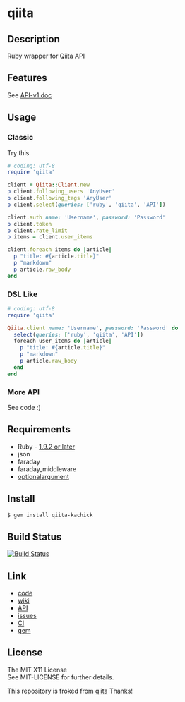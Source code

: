 qiita
========

Description
-----------

Ruby wrapper for Qiita API


Features
--------

See [API-v1 doc](http://qiita.com/docs)

Usage
-----

### Classic

Try this

```ruby
# coding: utf-8
require 'qiita'

client = Qiita::Client.new
p client.following_users 'AnyUser'
p client.following_tags 'AnyUser'
p client.select(queries: ['ruby', 'qiita', 'API'])

client.auth name: 'Username', password: 'Password'
p client.token
p client.rate_limit
p items = client.user_items

client.foreach items do |article|
  p "title: #{article.title}"
  p "markdown"
  p article.raw_body
end
```

### DSL Like

```ruby
# coding: utf-8
require 'qiita'

Qiita.client name: 'Username', password: 'Password' do
  select(queries: ['ruby', 'qiita', 'API']) 
  foreach user_items do |article|
    p "title: #{article.title}"
    p "markdown"
    p article.raw_body
  end
end
```

### More API

See code :)

Requirements
-------------

* Ruby - [1.9.2 or later](http://travis-ci.org/#!/kachick/qiita-rb)
* json
* faraday
* faraday_middleware
* [optionalargument](https://github.com/kachick/optionalargument)

Install
-------

```bash
$ gem install qiita-kachick
```

Build Status
-------------

[![Build Status](https://secure.travis-ci.org/kachick/qiita-rb.png)](http://travis-ci.org/kachick/qiita-rb)

Link
----

* [code](https://github.com/kachick/qiita-rb)
* [wiki](https://github.com/kachick/qiita-rb/wiki)
* [API](http://kachick.github.com/qiita-rb/yard/frames.html)
* [issues](https://github.com/kachick/qiita-rb/issues)
* [CI](http://travis-ci.org/#!/kachick/qiita-rb)
* [gem](https://rubygems.org/gems/qiita-kachick)

License
--------

The MIT X11 License  
See MIT-LICENSE for further details.

This repository is froked from [qiita](https://github.com/yaotti/qiita-rb)
Thanks!
